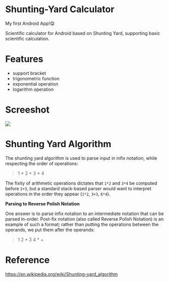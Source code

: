 # Shunting-Yard Calculator
My first Android App!😋

Scientific calculator for Android based on Shunting Yard, supporting basic scientific calculation.

# Features
- support bracket
- trigonometric function
- exponential operation
- logarithm operation
# Screeshot
![](https://raw.githubusercontent.com/zdong1995/PicGo/master/img/Calculator.001.jpeg)

# Shunting Yard Algorithm
The shunting yard algorithm is used to parse input in infix notation, while respecting the order of operations:

> 1 * 2 + 3 * 4

The fixity of arithmetic operations dictates that `1*2` and `3*4` be computed before `2+3`, but a standard stack-based parser would want to interpret operations in the order they appear (`1*2`, `3+3`, `6*4`).

**Parsing to Reverse Polish Notation**

One answer is to parse infix notation to an intermediate notation that can be parsed in-order. Post-fix notation (also called Reverse Polish Notation) is an example of such a format; rather than putting the operations between the operands, we put them after the operands:

>1 2 * 3 4 * +

# Reference
https://en.wikipedia.org/wiki/Shunting-yard_algorithm

